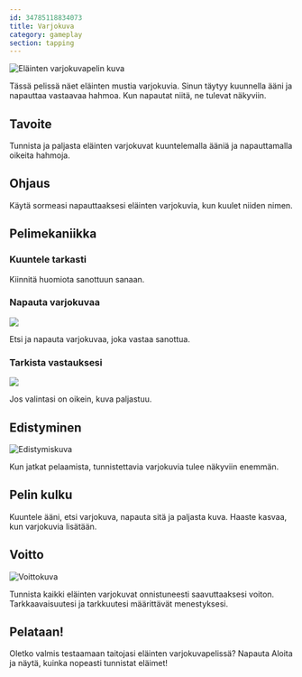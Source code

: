 ```yaml
---
id: 34785118834073
title: Varjokuva
category: gameplay
section: tapping
---
```

![Eläinten varjokuvapelin kuva](https://help.studycat.com/hc/article_attachments/34915780007577)

Tässä pelissä näet eläinten mustia varjokuvia. Sinun täytyy kuunnella ääni ja napauttaa vastaavaa hahmoa. Kun napautat niitä, ne tulevat näkyviin.

## Tavoite

Tunnista ja paljasta eläinten varjokuvat kuuntelemalla ääniä ja napauttamalla oikeita hahmoja.

## Ohjaus

Käytä sormeasi napauttaaksesi eläinten varjokuvia, kun kuulet niiden nimen.

## Pelimekaniikka 

### Kuuntele tarkasti

Kiinnitä huomiota sanottuun sanaan.

### Napauta varjokuvaa

![](https://help.studycat.com/hc/article_attachments/34785088097433)

Etsi ja napauta varjokuvaa, joka vastaa sanottua.

### Tarkista vastauksesi

![](https://help.studycat.com/hc/article_attachments/34785088100761)

Jos valintasi on oikein, kuva paljastuu.

## Edistyminen

![Edistymiskuva](https://help.studycat.com/hc/article_attachments/34915749569049)

Kun jatkat pelaamista, tunnistettavia varjokuvia tulee näkyviin enemmän.

## Pelin kulku

Kuuntele ääni, etsi varjokuva, napauta sitä ja paljasta kuva. Haaste kasvaa, kun varjokuvia lisätään.

## Voitto

![Voittokuva](https://help.studycat.com/hc/article_attachments/34915749571993)

Tunnista kaikki eläinten varjokuvat onnistuneesti saavuttaaksesi voiton. Tarkkaavaisuutesi ja tarkkuutesi määrittävät menestyksesi.

## Pelataan!

Oletko valmis testaamaan taitojasi eläinten varjokuvapelissä? Napauta Aloita ja näytä, kuinka nopeasti tunnistat eläimet!